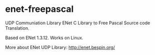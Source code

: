 # enet-freepascal
UDP Communiation Library ENet C Library to Free Pascal Source code Translation.

Based on ENet 1.3.12.
Works on Linux.

More about ENet UDP Library: http://enet.bespin.org/
